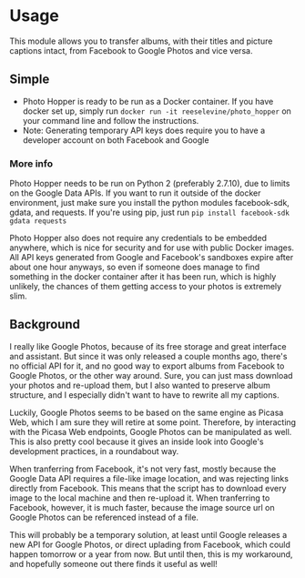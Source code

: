# Usage #
This module allows you to transfer albums, with their titles and picture captions intact, from Facebook to Google Photos and vice versa.

## Simple ##
- Photo Hopper is ready to be run as a Docker container. If you have docker set up, simply run `docker run -it reeselevine/photo_hopper` on your command line and follow the instructions.
- Note: Generating temporary API keys does require you to have a developer account on both Facebook and Google

### More info ###
Photo Hopper needs to be run on Python 2 (preferably 2.7.10), due to limits on the Google Data APIs. If you want to run it outside of the docker environment, just make sure you install the python modules facebook-sdk, gdata, and requests. If you're using pip, just run
`pip install facebook-sdk gdata requests`

Photo Hopper also does not require any credentials to be embedded anywhere, which is nice for security and for use with public Docker images. All API keys generated from Google and Facebook's sandboxes expire after about one hour anyways, so even if someone does manage to find something in the docker container after it has been run, which is highly unlikely, the chances of them getting access to your photos is extremely slim.

## Background ##

I really like Google Photos, because of its free storage and great interface and assistant. But since it was only released a couple months ago, there's no official API for it, and no good way to export albums from Facebook to Google Photos, or the other way around. Sure, you can just mass download your photos and re-upload them, but I also wanted to preserve album structure, and I especially didn't want to have to rewrite all my captions. 

Luckily, Google Photos seems to be based on the same engine as Picasa Web, which I am sure they will retire at some point. Therefore, by interacting with the Picasa Web endpoints, Google Photos can be manipulated as well. This is also pretty cool because it gives an inside look into Google's development practices, in a roundabout way.

When tranferring from Facebook, it's not very fast, mostly because the Google Data API requires a file-like image location, and was rejecting links directly from Facebook. This means that the script has to download every image to the local machine and then re-upload it. When tranferring to Facebook, however, it is much faster, because the image source url on Google Photos can be referenced instead of a file.

This will probably be a temporary solution, at least until Google releases a new API for Google Photos, or direct uplading from Facebook, which could happen tomorrow or a year from now. But until then, this is my workaround, and hopefully someone out there finds it useful as well!

